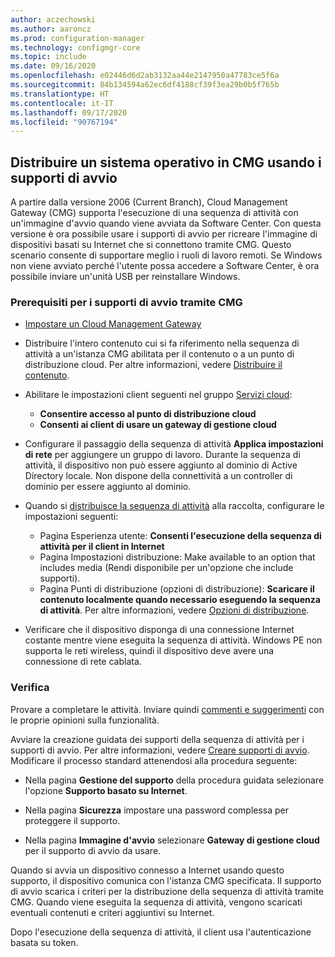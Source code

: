 ```yaml
---
author: aczechowski
ms.author: aaroncz
ms.prod: configuration-manager
ms.technology: configmgr-core
ms.topic: include
ms.date: 09/16/2020
ms.openlocfilehash: e02446d6d2ab3132aa44e2147950a47783ce5f6a
ms.sourcegitcommit: 84b134594a62ec6df4188cf39f3ea29b0b5f765b
ms.translationtype: HT
ms.contentlocale: it-IT
ms.lasthandoff: 09/17/2020
ms.locfileid: "90767194"
---
```

## <a name="deploy-an-os-over-cmg-using-boot-media"></a><a name="bkmk_osdcmg"></a> Distribuire un sistema operativo in CMG usando i supporti di avvio

<!--3555923-->

A partire dalla versione 2006 (Current Branch), Cloud Management Gateway (CMG) supporta l'esecuzione di una sequenza di attività con un'immagine d'avvio quando viene avviata da Software Center. Con questa versione è ora possibile usare i supporti di avvio per ricreare l'immagine di dispositivi basati su Internet che si connettono tramite CMG. Questo scenario consente di supportare meglio i ruoli di lavoro remoti. Se Windows non viene avviato perché l'utente possa accedere a Software Center, è ora possibile inviare un'unità USB per reinstallare Windows.

### <a name="prerequisites-for-boot-media-via-cmg"></a>Prerequisiti per i supporti di avvio tramite CMG

- [Impostare un Cloud Management Gateway](../../../../clients/manage/cmg/setup-cloud-management-gateway.md)

- Distribuire l'intero contenuto cui si fa riferimento nella sequenza di attività a un'istanza CMG abilitata per il contenuto o a un punto di distribuzione cloud. Per altre informazioni, vedere [Distribuire il contenuto](../../../../servers/deploy/configure/deploy-and-manage-content.md#bkmk_distribute).

- Abilitare le impostazioni client seguenti nel gruppo [Servizi cloud](../../../../clients/deploy/about-client-settings.md#cloud-services):

  - **Consentire accesso al punto di distribuzione cloud**
  - **Consenti ai client di usare un gateway di gestione cloud**

- Configurare il passaggio della sequenza di attività **Applica impostazioni di rete** per aggiungere un gruppo di lavoro. Durante la sequenza di attività, il dispositivo non può essere aggiunto al dominio di Active Directory locale. Non dispone della connettività a un controller di dominio per essere aggiunto al dominio.

- Quando si [distribuisce la sequenza di attività](../../../../../osd/deploy-use/deploy-a-task-sequence.md) alla raccolta, configurare le impostazioni seguenti:

  - Pagina Esperienza utente: **Consenti l'esecuzione della sequenza di attività per il client in Internet**
  - Pagina Impostazioni distribuzione: Make available to an option that includes media (Rendi disponibile per un'opzione che include supporti).
  - Pagina Punti di distribuzione (opzioni di distribuzione): **Scaricare il contenuto localmente quando necessario eseguendo la sequenza di attività**. Per altre informazioni, vedere [Opzioni di distribuzione](../../../../../osd/deploy-use/deploy-a-task-sequence.md#bkmk_deploy-options).

- Verificare che il dispositivo disponga di una connessione Internet costante mentre viene eseguita la sequenza di attività. Windows PE non supporta le reti wireless, quindi il dispositivo deve avere una connessione di rete cablata.

### <a name="try-it-out"></a>Verifica

Provare a completare le attività. Inviare quindi [commenti e suggerimenti](../../technical-preview-2003.md#bkmk_feedback) con le proprie opinioni sulla funzionalità.

Avviare la creazione guidata dei supporti della sequenza di attività per i supporti di avvio. Per altre informazioni, vedere [Creare supporti di avvio](../../../../../osd/deploy-use/create-bootable-media.md). Modificare il processo standard attenendosi alla procedura seguente:

- Nella pagina **Gestione del supporto** della procedura guidata selezionare l'opzione **Supporto basato su Internet**.

- Nella pagina **Sicurezza** impostare una password complessa per proteggere il supporto.

- Nella pagina **Immagine d'avvio** selezionare **Gateway di gestione cloud** per il supporto di avvio da usare.

Quando si avvia un dispositivo connesso a Internet usando questo supporto, il dispositivo comunica con l'istanza CMG specificata. Il supporto di avvio scarica i criteri per la distribuzione della sequenza di attività tramite CMG. Quando viene eseguita la sequenza di attività, vengono scaricati eventuali contenuti e criteri aggiuntivi su Internet.

Dopo l'esecuzione della sequenza di attività, il client usa l'autenticazione basata su token.
